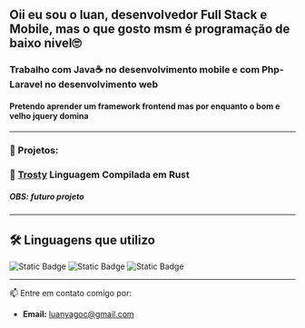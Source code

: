 ## Oii eu sou o luan, desenvolvedor Full Stack e Mobile, mas o que gosto msm é programação de baixo nivel🙄
### Trabalho com Java☕ no desenvolvimento mobile e com Php-Laravel no desenvolvimento web
#### Pretendo aprender um framework frontend mas por enquanto o bom e velho jquery domina 
---
### 🚀 Projetos:

### 🔗 [Trosty](https://github.com/seu-usuario/trust) Linguagem Compilada em Rust 
##### OBS: futuro projeto
---

## 🛠️ Linguagens que utilizo

![Static Badge](https://img.shields.io/badge/JS-%23F7DF1E?style=for-the-badge&logo=javascript&labelColor=black)
![Static Badge](https://img.shields.io/badge/PHP-%23777BB4?style=for-the-badge&logo=php&labelColor=black)
![Static Badge](https://img.shields.io/badge/Rust-%23000000?style=for-the-badge&logo=rust)

 




---
📫 Entre em contato comigo por:
- **Email:** [luanyagoc@gmail.com](mailto:luanyagoc@gmail.com)
